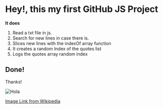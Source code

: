 # Hey!, this my first GitHub JS Project 

**It does**

1. Read a txt file in js.
2. Search for new lines in case there is.
3. Slices new lines with the indexOf array function
4. It creates a random Index of the quotes list 
5. Logs the quotes array random index

## Done!

Thanks! 

![Hola](https://upload.wikimedia.org/wikipedia/commons/9/99/Unofficial_JavaScript_logo_2.svg)

[Image Link from Wikipedia](https://simple.wikipedia.org/wiki/JavaScript)
